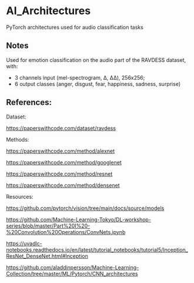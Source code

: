 # AI_Architectures
PyTorch architectures used for audio classification tasks

## Notes
Used for emotion classification on the audio part of the RAVDESS dataset, with:
- 3 channels input (mel-spectrogram, Δ, ΔΔ), 256x256;
- 6 output classes (anger, disgust, fear, happiness, sadness, surprise)


## References:

Dataset:

https://paperswithcode.com/dataset/ravdess

Methods:

https://paperswithcode.com/method/alexnet

https://paperswithcode.com/method/googlenet

https://paperswithcode.com/method/resnet

https://paperswithcode.com/method/densenet

Resources:

https://github.com/pytorch/vision/tree/main/docs/source/models

https://github.com/Machine-Learning-Tokyo/DL-workshop-series/blob/master/Part%20I%20-%20Convolution%20Operations/ConvNets.ipynb

https://uvadlc-notebooks.readthedocs.io/en/latest/tutorial_notebooks/tutorial5/Inception_ResNet_DenseNet.html#Inception

https://github.com/aladdinpersson/Machine-Learning-Collection/tree/master/ML/Pytorch/CNN_architectures
